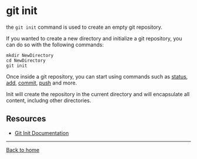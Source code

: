 # git init

the `git init` command is used to create an empty git repository. 

If you wanted to create a new directory and initialize a git repository, you can do so with the following commands: 
```
mkdir NewDirectory
cd NewDirectory
git init
```

Once inside a git repository, you can start using commands such as
[status](./status.md),
[add](./add.md),
[commit](./commit.md),
[push](./push.md)
and more. 

Init will create the repository in the current directory and will encapsulate all content, includng other directories. 

## Resources

 - [Git Init Documentation](https://git-scm.com/docs/git-init)

 ---

[Back to home](./README.md)
